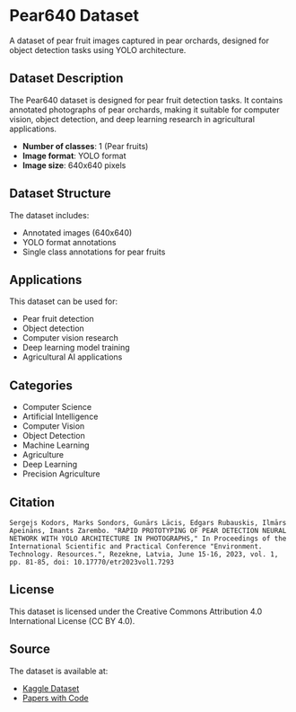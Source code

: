# Pear640 Dataset

A dataset of pear fruit images captured in pear orchards, designed for object detection tasks using YOLO architecture.

## Dataset Description

The Pear640 dataset is designed for pear fruit detection tasks. It contains annotated photographs of pear orchards, making it suitable for computer vision, object detection, and deep learning research in agricultural applications.

- **Number of classes**: 1 (Pear fruits)
- **Image format**: YOLO format
- **Image size**: 640x640 pixels

## Dataset Structure

The dataset includes:
- Annotated images (640x640)
- YOLO format annotations
- Single class annotations for pear fruits

## Applications

This dataset can be used for:
- Pear fruit detection
- Object detection
- Computer vision research
- Deep learning model training
- Agricultural AI applications

## Categories

- Computer Science
- Artificial Intelligence
- Computer Vision
- Object Detection
- Machine Learning
- Agriculture
- Deep Learning
- Precision Agriculture

## Citation

```
Sergejs Kodors, Marks Sondors, Gunārs Lācis, Edgars Rubauskis, Ilmārs Apeināns, Imants Zarembo. "RAPID PROTOTYPING OF PEAR DETECTION NEURAL NETWORK WITH YOLO ARCHITECTURE IN PHOTOGRAPHS," In Proceedings of the International Scientific and Practical Conference "Environment. Technology. Resources.", Rezekne, Latvia, June 15-16, 2023, vol. 1, pp. 81-85, doi: 10.17770/etr2023vol1.7293
```

## License

This dataset is licensed under the Creative Commons Attribution 4.0 International License (CC BY 4.0).

## Source

The dataset is available at:
- [Kaggle Dataset](https://www.kaggle.com/datasets/projectlzp201910094/pear640)
- [Papers with Code](https://paperswithcode.com/dataset/pear640) 